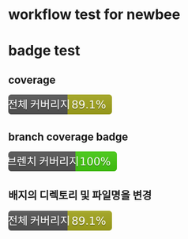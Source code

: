 # workflow test for newbee

# badge test

## coverage
![Coverage](.github/badges/jacoco.svg)

## branch coverage badge
![Branches](.github/badges/branches.svg)

## 배지의 디렉토리 및 파일명을 변경
[![Coverage](.github/badges/jacoco.svg)](https://github.com/rkaehdaos/spring3-edu-test/actions/workflows/PR-workflow.yml)

